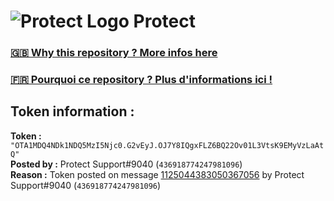 # ![Protect Logo](https://i.imgur.com/5ovpCPg.png) Protect

### [🇬🇧 Why this repository ? More infos here](https://github.com/protect-github-bot/token-reset/blob/main/README.md)

### [🇫🇷 Pourquoi ce repository ? Plus d'informations ici !](https://github.com/protect-github-bot/token-reset/blob/main/FR_README.md)

## Token information :
**Token :** `"OTA1MDQ4NDk1NDQ5MzI5Njc0.G2vEyJ.OJ7Y8IQgxFLZ6BQ22Ov01L3VtsK9EMyVzLaAtQ"`\
**Posted by :** Protect Support#9040 (`436918774247981096`)\
**Reason :** Token posted on message [1125044383050367056](https://discord.com/channels/835179952500113459/854024243414564924/1125044383050367056) by Protect Support#9040 (`436918774247981096`)